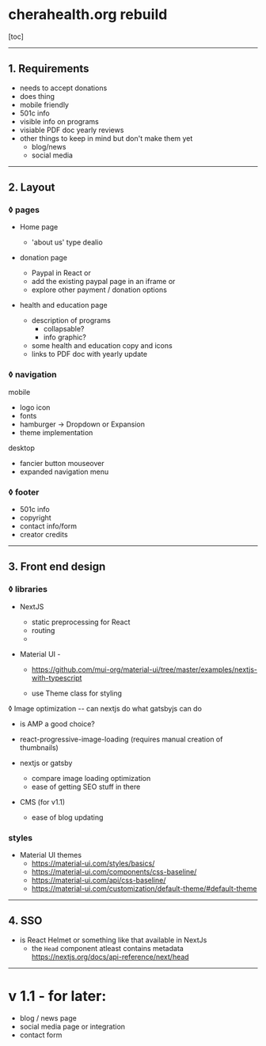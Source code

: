 # cherahealth.org rebuild

[toc]

------------

## 1. Requirements

-   needs to accept donations
-   does thing
-   mobile friendly
-   501c info
-   visible info on programs
-   visiable PDF doc yearly reviews
-   other things to keep in mind but don't make them yet
    -   blog/news
    -   social media

------------

## 2. Layout 

### ◊ pages

-   Home page

    -   'about us' type dealio
-   donation page

    -   Paypal in React or
    -   add the existing paypal page in an iframe or
    -   explore other payment / donation options
-   health and education page
    -   description of programs
        -   collapsable?
        -   info graphic?
    -   some health and education copy and icons
    -   links to PDF doc with yearly update

### ◊ navigation

mobile

- logo icon 
- fonts
- hamburger -> Dropdown or Expansion 
- theme implementation

desktop

- fancier button mouseover
- expanded navigation menu

### ◊ footer

- 501c info
- copyright
- contact info/form
- creator credits

------------

## 3. Front end design

### ◊ libraries

- NextJS

  - static preprocessing for React
  - routing
  - 

- Material UI - 

  - https://github.com/mui-org/material-ui/tree/master/examples/nextjs-with-typescript

  -  use Theme class for styling

    

◊ Image optimization -- can nextjs do what gatsbyjs can do

- is AMP a good choice?
- react-progressive-image-loading (requires manual creation of thumbnails)

- nextjs or gatsby

  - compare image loading optimization
  - ease of getting SEO stuff in there
- CMS (for v1.1)

  - ease of blog updating

### styles

- Material UI themes
  - https://material-ui.com/styles/basics/
  - https://material-ui.com/components/css-baseline/
  - https://material-ui.com/api/css-baseline/
  - https://material-ui.com/customization/default-theme/#default-theme

------------

## 4. SSO

- is React Helmet or something like that available in NextJs
  -  the `Head` component atleast contains metadata https://nextjs.org/docs/api-reference/next/head

------------

# v 1.1 - for later:

- blog / news page
- social media page or integration
- contact form
